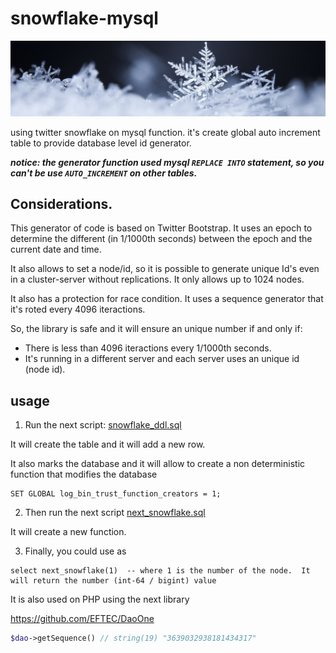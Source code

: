 # snowflake-mysql
![snowflake.jpg](snowflake.jpg)

using twitter snowflake on mysql function. it's create global auto increment table to provide database level id generator. 

***notice: the generator function used mysql `REPLACE INTO` statement, so you can't be use `AUTO_INCREMENT` on other tables.***

## Considerations.

This generator of code is based on Twitter Bootstrap.  It uses an epoch to determine the different (in 1/1000th seconds) between the epoch and the current date and time.

It also allows to set a node/id, so it is possible to generate unique Id's even in a cluster-server without replications.   It only allows up to 1024 nodes.

It also has a protection for race condition.  It uses a sequence generator that it's roted every 4096 iteractions.

So, the library is safe and it will ensure an unique number if and only if:

* There is less than 4096 iteractions every 1/1000th seconds.
* It's running in a different server and each server uses an unique id (node id).


## usage

1) Run the next script: [snowflake_ddl.sql](snowflake_ddl.sql)

It will create the table and it will add a new row.

It also marks the database and it will allow to create a non deterministic function that modifies the database

```
SET GLOBAL log_bin_trust_function_creators = 1;
```

2) Then run the next script [next_snowflake.sql](next_snowflake.sql)

It will create a new function.

3) Finally, you could use as

```
select next_snowflake(1)  -- where 1 is the number of the node.  It will return the number (int-64 / bigint) value
```

It is also used on PHP using the next library

https://github.com/EFTEC/DaoOne

```php
$dao->getSequence() // string(19) "3639032938181434317" 
```


